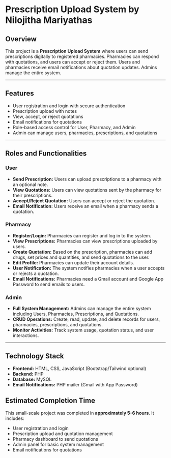 # Prescription Upload System by Nilojitha Mariyathas

## Overview

This project is a **Prescription Upload System** where users can send prescriptions digitally to registered pharmacies. Pharmacies can respond with quotations, and users can accept or reject them. Users and pharmacies receive email notifications about quotation updates. Admins manage the entire system.

---

## Features

- User registration and login with secure authentication  
- Prescription upload with notes  
- View, accept, or reject quotations  
- Email notifications for quotations  
- Role-based access control for User, Pharmacy, and Admin  
- Admin can manage users, pharmacies, prescriptions, and quotations  

---

## Roles and Functionalities

### User

- **Send Prescription:** Users can upload prescriptions to a pharmacy with an optional note.  
- **View Quotations:** Users can view quotations sent by the pharmacy for their prescriptions.  
- **Accept/Reject Quotation:** Users can accept or reject the quotation.  
- **Email Notification:** Users receive an email when a pharmacy sends a quotation.  

### Pharmacy

- **Register/Login:** Pharmacies can register and log in to the system.  
- **View Prescriptions:** Pharmacies can view prescriptions uploaded by users.  
- **Create Quotation:** Based on the prescription, pharmacies can add drugs, set prices and quantities, and send quotations to the user.  
- **Edit Profile:** Pharmacies can update their account details.  
- **User Notification:** The system notifies pharmacies when a user accepts or rejects a quotation.  
- **Email Notifications:** Pharmacies need a Gmail account and Google App Password to send emails to users.  

### Admin

- **Full System Management:** Admins can manage the entire system including Users, Pharmacies, Prescriptions, and Quotations.  
- **CRUD Operations:** Create, read, update, and delete records for users, pharmacies, prescriptions, and quotations.  
- **Monitor Activities:** Track system usage, quotation status, and user interactions.  

---

## Technology Stack

- **Frontend:** HTML, CSS, JavaScript (Bootstrap/Tailwind optional)  
- **Backend:** PHP  
- **Database:** MySQL  
- **Email Notifications:** PHP mailer (Gmail with App Password)  

## Estimated Completion Time

This small-scale project was completed in **approximately 5–6 hours**. It includes:  

- User registration and login  
- Prescription upload and quotation management  
- Pharmacy dashboard to send quotations  
- Admin panel for basic system management  
- Email notifications for quotations  
